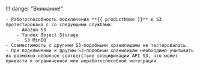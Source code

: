 !!! danger "Внимание!"

    - Работоспособность подключения **{{ productName }}** к S3 протестирована с со следующими службами:
        - Amazon S3
        - Yandex Object Storage
        -  S3 MinIO
    - Совместимость с другими S3-подобными хранилищами не тестировалась.
    - При подключении к другим S3-подобным хранилищам необходимо учитывать их возможно неполное соответствие спецификации API S3, что может привести к ограниченной или неработоспособной интеграции.